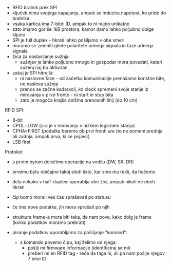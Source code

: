 - RFID bralnik prek SPI
- ključek nima svojega napajanja, ampak se inducira napetost, ko pride do bralnika
- vsaka kartica ima 7-bitni ID, ampak to ni nujno unikatno
- zato imamo gor še 1kB prostora, kamor damo lahko poljubno dolge ključe
- SPI je full duplex - hkrati lahko pošiljamo v obe smeri
- moramo se zmeniti glede polaritete urinega signala in faze urinega signala
- žica za naslavljanje sužnja:
	- sužnjev je lahko poljubno mnogo in gospodar mora povedati, kateri suženj naj bo aktiviran
- zakaj je SPI hitrejši:
	- ni naslovne faze - od začetka komunikacije prenašamo koristne bite, ne naslova sužnja
	- prenos se začne kadarkoli, ko clock spremeni svoje stanje iz mirovanja v prvo fronto - ni start in stop bita
	- zato je mogoča krajša dolžina prenosnih linij (do 10 cm)

RFID SPI:
- 8-bit
- CPOL=LOW (ura je v mirovanju v nizkem logičnem stanju)
- CPHA=FIRST (podatke beremo ob prvi fronti ure (to ne pomeni prednja ali zadnja, ampak prva, ki se pojavi))
- LSB first

Protokol:
- s prvim bytom določimo operacijo na vodilu (DW, SR, DR)
- prvemu bytu običajno takoj sledi tisto, kar smo mu rekli, da hočemo
- dela nekako v half-duplex: uporablja obe žici, ampak nikoli ne obeh hkrati

- čip bomo morali ves čas spraševati po statusu
- če ima nove podatke, jih mora vprašati po njih
- struktura frame-a mora biti taka, da nam pove, kako dolg je frame (koliko podatkov moramo prebrati)
- pisanje podatkov uporabljamo za pošiljanje "komand":
	- s komando povemo čipu, kaj želimo od njega:
		- pošlji mi firmware informacije (identificiraj se mi)
		- preberi mi en RFID tag - reče da taga ni, ali pa nam pošlje njegov 7 bitni ID